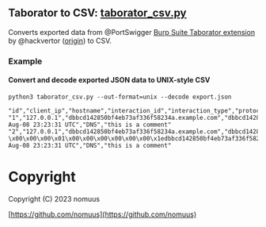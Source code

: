 ## Taborator to CSV: [taborator_csv.py](https://gist.github.com/nomuus/e3e6dd7019b3b4a23c7f64600c3384e4#file-taborator_csv-py)
Converts exported data from @PortSwigger [Burp Suite Taborator extension](https://github.com/PortSwigger/taborator) by @hackvertor ([origin](https://github.com/hackvertor/taborator)) to CSV.

### Example

#### Convert and decode exported JSON data to UNIX-style CSV

`python3 taborator_csv.py --out-format=unix --decode export.json`
```
"id","client_ip","hostname","interaction_id","interaction_type","protocol","query_type","raw_query","request","response","time_stamp","type","comment"
"1","127.0.0.1","dbbcd142850bf4eb73af336f58234a.example.com","dbbcd142850bf4eb73af336f58234a","collaborator","","A","b'!\x10\x00\x00\x00\x01\x00\x00\x00\x00\x00\x00\x1edbbcd142850bf4eb73af336f58234a\x07example\x03com\x00\x00\x01\x00\x01'","","","2022-Aug-08 23:23:31 UTC","DNS","this is a comment"
"2","127.0.0.1","dbbcd142850bf4eb73af336f58234a.example.com","dbbcd142850bf4eb73af336f58234a","collaborator","","AAAA","b'\xd2-\x00\x00\x00\x01\x00\x00\x00\x00\x00\x00\x1edbbcd142850bf4eb73af336f58234a\x07example\x03com\x00\x00\x1c\x00\x01'","","","2022-Aug-08 23:23:31 UTC","DNS","this is a comment"
```

# Copyright
Copyright (C) 2023 nomuus

[https://github.com/nomuus](https://github.com/nomuus)
